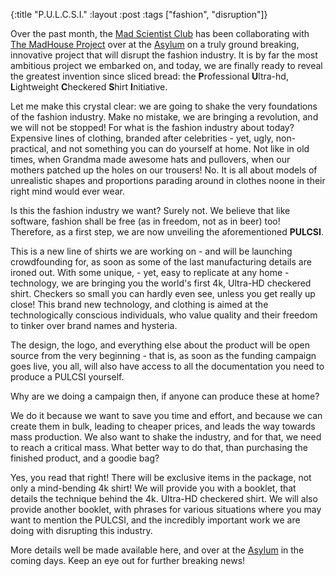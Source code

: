 {:title "P.U.L.C.S.I."
 :layout :post
 :tags  ["fashion", "disruption"]}

Over the past month, the [Mad Scientist Club](https://www.mad-scientist.club/)
has been collaborating with [The MadHouse Project][asylum] over at the
[Asylum][asylum] on a truly ground breaking, innovative project that will
disrupt the fashion industry. It is by far the most ambitious project we
embarked on, and today, we are finally ready to reveal the greatest invention
since sliced bread: the **P**rofessional **U**ltra-hd, **L**ightweight
**C**heckered **S**hirt **I**nitiative.

 [asylum]: https://asylum.madhouse-project.org/
 
Let me make this crystal clear: we are going to shake the very foundations of
the fashion industry. Make no mistake, we are bringing a revolution, and we will
not be stopped! For what is the fashion industry about today? Expensive lines of
clothing, branded after celebrities - yet, ugly, non-practical, and not
something you can do yourself at home. Not like in old times, when Grandma made
awesome hats and pullovers, when our mothers patched up the holes on our
trousers! No. It is all about models of unrealistic shapes and proportions
parading around in clothes noone in their right mind would ever wear.

Is this the fashion industry we want? Surely not. We believe that like software,
fashion shall be free (as in freedom, not as in beer) too! Therefore, as a first
step, we are now unveiling the aforementioned **PULCSI**.

This is a new line of shirts we are working on - and will be launching
crowdfounding for, as soon as some of the last manufacturing details are ironed
out. With some unique, - yet, easy to replicate at any home - technology, we are
bringing you the world's first 4k, Ultra-HD checkered shirt. Checkers so small
you can hardly even see, unless you get really up close! This brand new
technology, and clothing is aimed at the technologically conscious individuals,
who value quality and their freedom to tinker over brand names and hysteria.

The design, the logo, and everything else about the product will be open source
from the very beginning - that is, as soon as the funding campaign goes live,
you all, will also have access to all the documentation you need to produce a
PULCSI yourself.

Why are we doing a campaign then, if anyone can produce these at home?

We do it because we want to save you time and effort, and because we can create
them in bulk, leading to cheaper prices, and leads the way towards mass
production. We also want to shake the industry, and for that, we need to reach a
critical mass. What better way to do that, than purchasing the finished product,
and a goodie bag?

Yes, you read that right! There will be exclusive items in the package, not only
a mind-bending 4k shirt! We will provide you with a booklet, that details the
technique behind the 4k. Ultra-HD checkered shirt. We will also provide another
booklet, with phrases for various situations where you may want to mention the
PULCSI, and the incredibly important work we are doing with disrupting this
industry.

More details well be made available here, and over at the [Asylum][asylum] in
the coming days. Keep an eye out for further breaking news!
